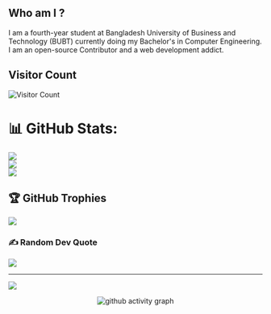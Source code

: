 ## Who am I ?
I am a fourth-year student at Bangladesh University of Business and Technology (BUBT) currently doing my Bachelor's in Computer Engineering. 
I am an open-source Contributor and a web development addict.

<!--
**sanzida-akter258 ** is a ✨ _special_ ✨ repository because its `README.md` (this file) appears on your GitHub profile.

Here are some ideas to get you started:

- 🔭 I’m currently working on ...
- 🌱 I’m currently learning ...
- 👯 I’m looking to collaborate on ...
- 🤔 I’m looking for help with ...
- 💬 Ask me about ...
- 📫 How to reach me: ...
- 😄 Pronouns: ...
- ⚡ Fun fact: ...
-->
## Visitor Count
![Visitor Count](https://profile-counter.glitch.me/sanzida-akter258/count.svg)

# 📊 GitHub Stats:
![](https://github-readme-stats.vercel.app/api?username=sanzida-akter258&theme=gotham&hide_border=false&include_all_commits=false&count_private=false)<br/>
![](https://github-readme-streak-stats.herokuapp.com/?user=sanzida-akter258&theme=gotham&hide_border=false)<br/>
![](https://github-readme-stats.vercel.app/api/top-langs/?username=sanzida-akter258&theme=gotham&hide_border=false&include_all_commits=false&count_private=false&layout=compact)

## 🏆 GitHub Trophies
![](https://github-profile-trophy.vercel.app/?username=sanzida-akter258&theme=dracula&no-frame=true&no-bg=false&margin-w=4)

### ✍️ Random Dev Quote
![](https://quotes-github-readme.vercel.app/api?type=horizontal&theme=radical)

---
[![](https://visitcount.itsvg.in/api?id=sanzida-akter258&icon=0&color=0)](https://visitcount.itsvg.in)

<!-- Proudly created with GPRM ( https://gprm.itsvg.in ) -->
 
 <div align="center">
     
     
![github activity graph](https://activity-graph.herokuapp.com/graph?username=sanzida-akter258&theme=dracula&layout=compact&title_color=FF69B4&hide_border=true&area=true)
</div>
 

